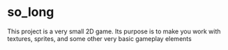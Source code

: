 # so_long
This project is a very small 2D game.
Its purpose is to make you work with textures, sprites,
and some other very basic gameplay elements
